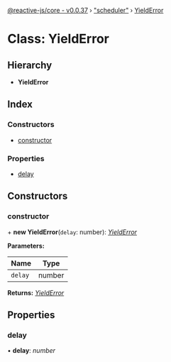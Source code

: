 [@reactive-js/core - v0.0.37](../README.md) › ["scheduler"](../modules/_scheduler_.md) › [YieldError](_scheduler_.yielderror.md)

# Class: YieldError

## Hierarchy

* **YieldError**

## Index

### Constructors

* [constructor](_scheduler_.yielderror.md#constructor)

### Properties

* [delay](_scheduler_.yielderror.md#delay)

## Constructors

###  constructor

\+ **new YieldError**(`delay`: number): *[YieldError](_scheduler_.yielderror.md)*

**Parameters:**

Name | Type |
------ | ------ |
`delay` | number |

**Returns:** *[YieldError](_scheduler_.yielderror.md)*

## Properties

###  delay

• **delay**: *number*
